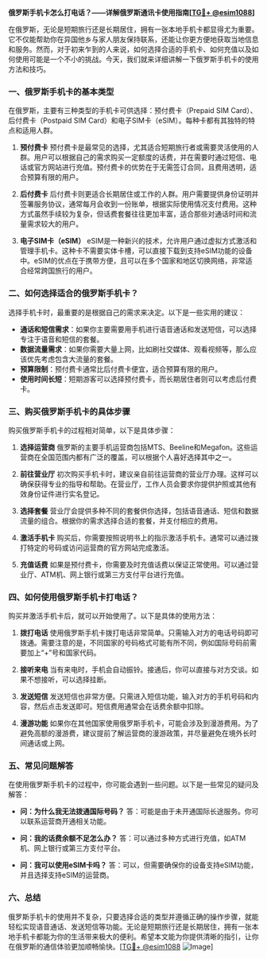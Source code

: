 **俄罗斯手机卡怎么打电话？——详解俄罗斯通讯卡使用指南[[TG💪+ @esim1088](https://t.me/s/esim1088)]**

在俄罗斯，无论是短期旅行还是长期居住，拥有一张本地手机卡都显得尤为重要。它不仅能帮助你在异国他乡与家人朋友保持联系，还能让你更方便地获取当地信息和服务。然而，对于初来乍到的人来说，如何选择合适的手机卡、如何充值以及如何使用可能是一个不小的挑战。今天，我们就来详细讲解一下俄罗斯手机卡的使用方法和技巧。

### 一、俄罗斯手机卡的基本类型

在俄罗斯，主要有三种类型的手机卡可供选择：预付费卡（Prepaid SIM Card）、后付费卡（Postpaid SIM Card）和电子SIM卡（eSIM）。每种卡都有其独特的特点和适用人群。

1. **预付费卡**
   预付费卡是最常见的选择，尤其适合短期旅行者或需要灵活使用的人群。用户可以根据自己的需求购买一定额度的话费，并在需要时通过短信、电话或官方网站进行充值。预付费卡的优势在于无需签订合同，且费用透明，适合预算有限的用户。

2. **后付费卡**
   后付费卡则更适合长期居住或工作的人群。用户需要提供身份证明并签署服务协议，通常每月会收到一份账单，根据实际使用情况支付费用。这种方式虽然手续较为复杂，但话费套餐往往更加丰富，适合那些对通话时间和流量需求较大的用户。

3. **电子SIM卡（eSIM）**
   eSIM是一种新兴的技术，允许用户通过虚拟方式激活和管理手机卡。这种卡不需要实体卡槽，可以直接下载到支持eSIM功能的设备中。eSIM的优点在于携带方便，且可以在多个国家和地区切换网络，非常适合经常跨国旅行的用户。

### 二、如何选择适合的俄罗斯手机卡？

选择手机卡时，最重要的是根据自己的需求来决定。以下是一些实用的建议：

- **通话和短信需求**：如果你主要需要用手机进行语音通话和发送短信，可以选择专注于语音和短信的套餐。
- **数据流量需求**：如果你需要大量上网，比如刷社交媒体、观看视频等，那么应该优先考虑包含大流量的套餐。
- **预算限制**：预付费卡通常比后付费卡便宜，适合预算有限的用户。
- **使用时间长短**：短期游客可以选择预付费卡，而长期居住者则可以考虑后付费卡。

### 三、购买俄罗斯手机卡的具体步骤

购买俄罗斯手机卡的过程相对简单，以下是具体步骤：

1. **选择运营商**
   俄罗斯的主要手机运营商包括MTS、Beeline和Megafon。这些运营商在全国范围内都有广泛的覆盖，可以根据个人喜好选择其中之一。

2. **前往营业厅**
   初次购买手机卡时，建议亲自前往运营商的营业厅办理。这样可以确保获得专业的指导和帮助。在营业厅，工作人员会要求你提供护照或其他有效身份证件进行实名登记。

3. **选择套餐**
   营业厅会提供多种不同的套餐供你选择，包括语音通话、短信和数据流量的组合。根据你的需求选择合适的套餐，并支付相应的费用。

4. **激活手机卡**
   购买后，你需要按照说明书上的指示激活手机卡。通常可以通过拨打特定的号码或访问运营商的官方网站完成激活。

5. **充值话费**
   如果是预付费卡，你需要及时充值话费以保证正常使用。可以通过营业厅、ATM机、网上银行或第三方支付平台进行充值。

### 四、如何使用俄罗斯手机卡打电话？

购买并激活手机卡后，就可以开始使用了。以下是具体的使用方法：

1. **拨打电话**
   使用俄罗斯手机卡拨打电话非常简单。只需输入对方的电话号码即可拨通。需要注意的是，不同国家的号码格式可能有所不同，例如国际号码前需要加上“+”号和国家代码。

2. **接听来电**
   当有来电时，手机会自动振铃。接通后，你可以直接与对方交谈。如果不想接听，可以选择挂断。

3. **发送短信**
   发送短信也非常方便。只需进入短信功能，输入对方的手机号码和内容，然后点击发送即可。短信费用通常会在话费余额中扣除。

4. **漫游功能**
   如果你在其他国家使用俄罗斯手机卡，可能会涉及到漫游费用。为了避免高额的漫游费，建议提前了解运营商的漫游政策，并尽量避免在境外长时间通话或上网。

### 五、常见问题解答

在使用俄罗斯手机卡的过程中，你可能会遇到一些问题。以下是一些常见的疑问及解答：

- **问：为什么我无法拨通国际号码？**
  答：可能是由于未开通国际长途服务。你可以联系运营商开通相关功能。

- **问：我的话费余额不足怎么办？**
  答：可以通过多种方式进行充值，如ATM机、网上银行或第三方支付平台。

- **问：我可以使用eSIM卡吗？**
  答：可以，但需要确保你的设备支持eSIM功能，并且选择支持eSIM的运营商。

### 六、总结

俄罗斯手机卡的使用并不复杂，只要选择合适的类型并遵循正确的操作步骤，就能轻松实现语音通话、发送短信等功能。无论是短期旅行还是长期居住，拥有一张本地手机卡都能为你的生活带来极大的便利。希望本文能为你提供清晰的指引，让你在俄罗斯的通信体验更加顺畅愉快。[[TG💪+ @esim1088](https://t.me/s/esim1088) ![Image](https://i.postimg.cc/4NQfJmqS/Snipaste-2025-05-13-00-14-12.png)]